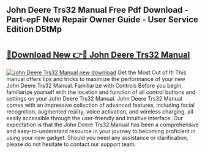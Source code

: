 ## John Deere Trs32 Manual Free Pdf Download - Part-epF New Repair Owner Guide - User Service Edition D5tMp

# <h2><a href="http://bc93148.oget.top/?id=John+Deere+Trs32+Manual">🔗Download New 👉🔴 John Deere Trs32 Manual</a></h2>

[![John Deere Trs32 Manual new download](https://i.imgur.com/5g1atiW.png)](http://bc93148.oget.top/?id=John+Deere+Trs32+Manual)
Get the Most Out of It! This manual offers tips and tricks to maximize the performance of your new John Deere Trs32 Manual. Familiarize with Controls Before you begin, familiarize yourself with the location and function of all control buttons and settings on your John Deere Trs32 Manual. John Deere Trs32 Manual comes with an impressive collection of advanced features, including facial recognition, augmented reality, voice activation, and wireless charging, all easily accessible through the user-friendly and intuitive interface. Our expectation is that the John Deere Trs32 Manual has been a comprehensive and easy-to-understand resource in your journey to becoming proficient in using your new gadget. Should you need any assistance or clarification, please do not hesitate to contact our support team.
